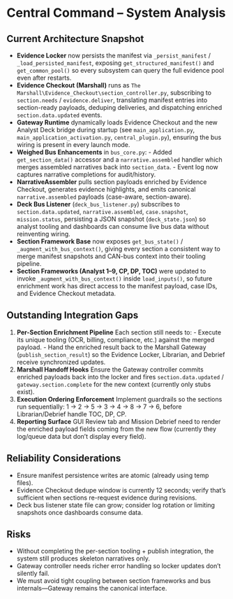 # Central Command – System Analysis

## Current Architecture Snapshot
- **Evidence Locker** now persists the manifest via `_persist_manifest` / `_load_persisted_manifest`, exposing `get_structured_manifest()` and `get_common_pool()` so every subsystem can query the full evidence pool even after restarts.
- **Evidence Checkout (Marshall)** runs as `The Marshall\Evidence_Checkout\section_controller.py`, subscribing to `section.needs` / `evidence.deliver`, translating manifest entries into section-ready payloads, deduping deliveries, and dispatching enriched `section.data.updated` events.
- **Gateway Runtime** dynamically loads Evidence Checkout and the new Analyst Deck bridge during startup (see `main_application.py`, `main_application_activation.py`, `central_plugin.py`), ensuring the bus wiring is present in every launch mode.
- **Weighed Bus Enhancements** in `bus_core.py`:    - Added `get_section_data()` accessor and a `narrative.assembled` handler which merges assembled narratives back into `section_data`.    - Event log now captures narrative completions for audit/history.
- **NarrativeAssembler** pulls section payloads enriched by Evidence Checkout, generates evidence highlights, and emits canonical `narrative.assembled` payloads (case-aware, section-aware).
- **Deck Bus Listener** (`deck_bus_listener.py`) subscribes to `section.data.updated`, `narrative.assembled`, `case.snapshot`, `mission.status`, persisting a JSON snapshot (`deck_state.json`) so analyst tooling and dashboards can consume live bus data without reinventing wiring.
- **Section Framework Base** now exposes `get_bus_state()` / `_augment_with_bus_context()`, giving every section a consistent way to merge manifest snapshots and CAN-bus context into their tooling pipeline.
- **Section Frame­works (Analyst 1–9, CP, DP, TOC)** were updated to invoke `_augment_with_bus_context()` inside `load_inputs()`, so future enrichment work has direct access to the manifest payload, case IDs, and Evidence Checkout metadata.

## Outstanding Integration Gaps
1. **Per-Section Enrichment Pipeline**     Each section still needs to:     - Execute its unique tooling (OCR, billing, compliance, etc.) against the merged payload.     - Hand the enriched result back to the Marshall Gateway (`publish_section_result`) so the Evidence Locker, Librarian, and Debrief receive synchronized updates.
2. **Marshall Handoff Hooks**     Ensure the Gateway controller commits enriched payloads back into the locker and fires `section.data.updated` / `gateway.section.complete` for the new context (currently only stubs exist).
3. **Execution Ordering Enforcement**     Implement guardrails so the sections run sequentially: 1 → 2 → 5 → 3 → 4 → 8 → 7 → 6, before Librarian/Debrief handle TOC, DP, CP.
4. **Reporting Surface**     GUI Review tab and Mission Debrief need to render the enriched payload fields coming from the new flow (currently they log/queue data but don’t display every field).

## Reliability Considerations
- Ensure manifest persistence writes are atomic (already using temp files).
- Evidence Checkout dedupe window is currently 12 seconds; verify that’s sufficient when sections re-request evidence during revisions.
- Deck bus listener state file can grow; consider log rotation or limiting snapshots once dashboards consume data.

## Risks
- Without completing the per-section tooling + publish integration, the system still produces skeleton narratives only.
- Gateway controller needs richer error handling so locker updates don’t silently fail.
- We must avoid tight coupling between section frameworks and bus internals—Gateway remains the canonical interface.
